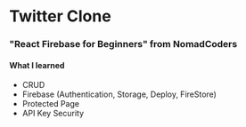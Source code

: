 # Twitter Clone
### "React Firebase for Beginners" from NomadCoders
#### What I learned
* CRUD
* Firebase (Authentication, Storage, Deploy, FireStore)
* Protected Page
* API Key Security
